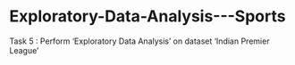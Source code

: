 # Exploratory-Data-Analysis---Sports
Task 5 : Perform ‘Exploratory Data Analysis’ on dataset ‘Indian Premier League’
